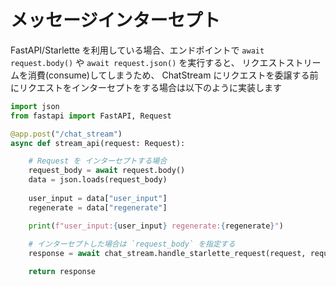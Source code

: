 # メッセージインターセプト

FastAPI/Starlette を利用している場合、エンドポイントで `await request.body()` や `await request.json()` を実行すると、
リクエストストリームを消費(consume)してしまうため、 ChatStream にリクエストを委譲する前にリクエストをインターセプトをする場合は以下のように実装します


```python
import json
from fastapi import FastAPI, Request

@app.post("/chat_stream")
async def stream_api(request: Request):

    # Request を インターセプトする場合
    request_body = await request.body()
    data = json.loads(request_body)
    
    user_input = data["user_input"]
    regenerate = data["regenerate"]

    print(f"user_input:{user_input} regenerate:{regenerate}")
    
    # インターセプトした場合は `request_body` を指定する
    response = await chat_stream.handle_starlette_request(request, request_body)

    return response

```

 